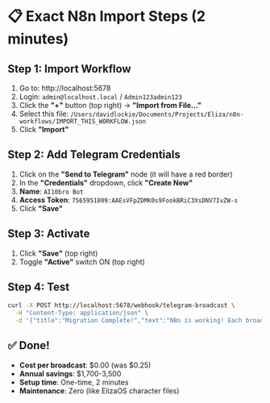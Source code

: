 # 📋 Exact N8n Import Steps (2 minutes)

## Step 1: Import Workflow
1. Go to: http://localhost:5678
2. Login: `admin@localhost.local` / `Admin123admin123`
3. Click the **"+"** button (top right) → **"Import from File..."**
4. Select this file: `/Users/davidlockie/Documents/Projects/Eliza/n8n-workflows/IMPORT_THIS_WORKFLOW.json`
5. Click **"Import"**

## Step 2: Add Telegram Credentials
1. Click on the **"Send to Telegram"** node (it will have a red border)
2. In the **"Credentials"** dropdown, click **"Create New"**  
3. **Name**: `AI10bro Bot`
4. **Access Token**: `7565951809:AAEsVFpZDMK0s9FookBRiC3XsDNV7IvZW-s`
5. Click **"Save"**

## Step 3: Activate
1. Click **"Save"** (top right)
2. Toggle **"Active"** switch ON (top right)

## Step 4: Test
```bash
curl -X POST http://localhost:5678/webhook/telegram-broadcast \
  -H "Content-Type: application/json" \
  -d '{"title":"Migration Complete!","text":"N8n is working! Each broadcast now costs $0.00 instead of $0.25."}'
```

## ✅ Done!
- **Cost per broadcast**: $0.00 (was $0.25)
- **Annual savings**: $1,700-3,500
- **Setup time**: One-time, 2 minutes
- **Maintenance**: Zero (like ElizaOS character files)